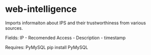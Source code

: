 # web-intelligence

Imports informaiton about IPS and their trustworthiness from various sources.

Fields:
IP - Recomended Access - Description - timestamp

Requires:
  PyMySQL
  pip install PyMySQL
